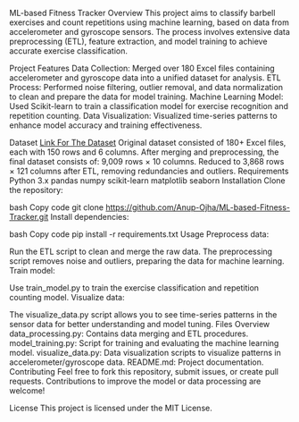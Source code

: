 ML-based Fitness Tracker
Overview
This project aims to classify barbell exercises and count repetitions using machine learning, based on data from accelerometer and gyroscope sensors. The process involves extensive data preprocessing (ETL), feature extraction, and model training to achieve accurate exercise classification.

Project Features
Data Collection: Merged over 180 Excel files containing accelerometer and gyroscope data into a unified dataset for analysis.
ETL Process: Performed noise filtering, outlier removal, and data normalization to clean and prepare the data for model training.
Machine Learning Model: Used Scikit-learn to train a classification model for exercise recognition and repetition counting.
Data Visualization: Visualized time-series patterns to enhance model accuracy and training effectiveness.

Dataset
[Link For The Dataset](https://tinyurl.com/datasetofexercises)
Original dataset consisted of 180+ Excel files, each with 150 rows and 6 columns.
After merging and preprocessing, the final dataset consists of:
9,009 rows × 10 columns.
Reduced to 3,868 rows × 121 columns after ETL, removing redundancies and outliers.
Requirements
Python 3.x
pandas
numpy
scikit-learn
matplotlib
seaborn
Installation
Clone the repository:

bash
Copy code
git clone https://github.com/Anup-Ojha/ML-based-Fitness-Tracker.git
Install dependencies:

bash
Copy code
pip install -r requirements.txt
Usage
Preprocess data:

Run the ETL script to clean and merge the raw data.
The preprocessing script removes noise and outliers, preparing the data for machine learning.
Train model:

Use train_model.py to train the exercise classification and repetition counting model.
Visualize data:

The visualize_data.py script allows you to see time-series patterns in the sensor data for better understanding and model tuning.
Files Overview
data_processing.py: Contains data merging and ETL procedures.
model_training.py: Script for training and evaluating the machine learning model.
visualize_data.py: Data visualization scripts to visualize patterns in accelerometer/gyroscope data.
README.md: Project documentation.
Contributing
Feel free to fork this repository, submit issues, or create pull requests. Contributions to improve the model or data processing are welcome!

License
This project is licensed under the MIT License.

